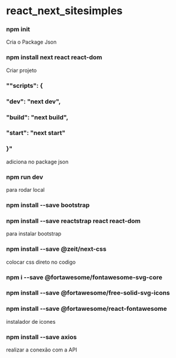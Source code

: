 # react_next_sitesimples

### npm init
 Cria o Package Json 

### npm install next react react-dom
Criar projeto


### ""scripts": {
###  "dev": "next dev",
###  "build": "next build",
###  "start": "next start"
### }"
 adiciona no package json 

### npm run dev
para rodar local

### npm install --save bootstrap
### npm install --save reactstrap react react-dom
para instalar bootstrap

### npm install --save @zeit/next-css
colocar css direto no codigo


###  npm i --save @fortawesome/fontawesome-svg-core  
### npm install --save @fortawesome/free-solid-svg-icons
### npm install --save @fortawesome/react-fontawesome   
instalador de icones

###  npm install --save axios
realizar a conexão com a API


